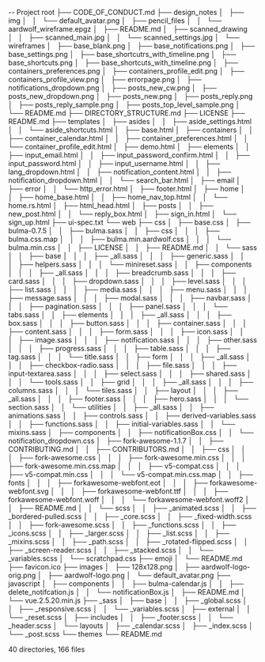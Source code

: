 -- Project root
├── CODE_OF_CONDUCT.md
├── design_notes
│   ├── img
│   │   └── default_avatar.png
│   ├── pencil_files
│   │   └── aardwolf_wireframe.epgz
│   ├── README.md
│   ├── scanned_drawing
│   │   ├── scanned_main.jpg
│   │   └── scanned_settings.jpg
│   └── wireframes
│       ├── base_blank.png
│       ├── base_notifications.png
│       ├── base_settings.png
│       ├── base_shortcutrs_with_timeline.png
│       ├── base_shortcuts.png
│       ├── base_shortcuts_with_timeline.png
│       ├── containers_preferences.png
│       ├── containers_profile_edit.png
│       ├── containers_profile_view.png
│       ├── errorpage.png
│       ├── notifications_dropdown.png
│       ├── posts_new_cw.png
│       ├── posts_new_dropdown.png
│       ├── posts_new.png
│       ├── posts_reply.png
│       ├── posts_reply_sample.png
│       ├── posts_top_level_sample.png
│       └── README.md
├── DIRECTORY_STRUCTURE.md
├── LICENSE
├── README.md
├── templates
│   ├── asides
│   │   ├── aside_settings.html
│   │   └── aside_shortcuts.html
│   ├── base.html
│   ├── containers
│   │   ├── container_calendar.html
│   │   ├── container_preferences.html
│   │   └── container_profile_edit.html
│   ├── demo.html
│   ├── elements
│   │   ├── input_email.html
│   │   ├── input_password_confirm.html
│   │   ├── input_password.html
│   │   ├── input_username.html
│   │   ├── lang_dropdown.html
│   │   ├── notification_content.html
│   │   ├── notification_dropdown.html
│   │   └── search_bar.html
│   ├── email
│   ├── error
│   │   └── http_error.html
│   ├── footer.html
│   ├── home
│   │   ├── home_base.html
│   │   ├── home_nav_top.html
│   │   └── home.rs.html
│   ├── html_head.html
│   ├── posts
│   │   ├── new_post.html
│   │   └── reply_box.html
│   ├── sign_in.html
│   └── sign_up.html
├── ui-spec.txt
└── web
    ├── css
    │   ├── base.css
    │   ├── bulma-0.7.5
    │   │   ├── bulma.sass
    │   │   ├── css
    │   │   │   ├── bulma.css.map
    │   │   │   ├── bulma.min.aardwolf.css
    │   │   │   └── bulma.min.css
    │   │   ├── LICENSE
    │   │   ├── README.md
    │   │   └── sass
    │   │       ├── base
    │   │       │   ├── _all.sass
    │   │       │   ├── generic.sass
    │   │       │   ├── helpers.sass
    │   │       │   └── minireset.sass
    │   │       ├── components
    │   │       │   ├── _all.sass
    │   │       │   ├── breadcrumb.sass
    │   │       │   ├── card.sass
    │   │       │   ├── dropdown.sass
    │   │       │   ├── level.sass
    │   │       │   ├── list.sass
    │   │       │   ├── media.sass
    │   │       │   ├── menu.sass
    │   │       │   ├── message.sass
    │   │       │   ├── modal.sass
    │   │       │   ├── navbar.sass
    │   │       │   ├── pagination.sass
    │   │       │   ├── panel.sass
    │   │       │   └── tabs.sass
    │   │       ├── elements
    │   │       │   ├── _all.sass
    │   │       │   ├── box.sass
    │   │       │   ├── button.sass
    │   │       │   ├── container.sass
    │   │       │   ├── content.sass
    │   │       │   ├── form.sass
    │   │       │   ├── icon.sass
    │   │       │   ├── image.sass
    │   │       │   ├── notification.sass
    │   │       │   ├── other.sass
    │   │       │   ├── progress.sass
    │   │       │   ├── table.sass
    │   │       │   ├── tag.sass
    │   │       │   └── title.sass
    │   │       ├── form
    │   │       │   ├── _all.sass
    │   │       │   ├── checkbox-radio.sass
    │   │       │   ├── file.sass
    │   │       │   ├── input-textarea.sass
    │   │       │   ├── select.sass
    │   │       │   ├── shared.sass
    │   │       │   └── tools.sass
    │   │       ├── grid
    │   │       │   ├── _all.sass
    │   │       │   ├── columns.sass
    │   │       │   └── tiles.sass
    │   │       ├── layout
    │   │       │   ├── _all.sass
    │   │       │   ├── footer.sass
    │   │       │   ├── hero.sass
    │   │       │   └── section.sass
    │   │       └── utilities
    │   │           ├── _all.sass
    │   │           ├── animations.sass
    │   │           ├── controls.sass
    │   │           ├── derived-variables.sass
    │   │           ├── functions.sass
    │   │           ├── initial-variables.sass
    │   │           └── mixins.sass
    │   ├── components
    │   │   ├── notificationBox.css
    │   │   └── notification_dropdown.css
    │   ├── fork-awesome-1.1.7
    │   │   ├── CONTRIBUTING.md
    │   │   ├── CONTRIBUTORS.md
    │   │   ├── css
    │   │   │   ├── fork-awesome.css
    │   │   │   ├── fork-awesome.min.css
    │   │   │   ├── fork-awesome.min.css.map
    │   │   │   ├── v5-compat.css
    │   │   │   ├── v5-compat.min.css
    │   │   │   └── v5-compat.min.css.map
    │   │   ├── fonts
    │   │   │   ├── forkawesome-webfont.eot
    │   │   │   ├── forkawesome-webfont.svg
    │   │   │   ├── forkawesome-webfont.ttf
    │   │   │   ├── forkawesome-webfont.woff
    │   │   │   └── forkawesome-webfont.woff2
    │   │   ├── README.md
    │   │   └── scss
    │   │       ├── _animated.scss
    │   │       ├── _bordered-pulled.scss
    │   │       ├── _core.scss
    │   │       ├── _fixed-width.scss
    │   │       ├── fork-awesome.scss
    │   │       ├── _functions.scss
    │   │       ├── _icons.scss
    │   │       ├── _larger.scss
    │   │       ├── _list.scss
    │   │       ├── _mixins.scss
    │   │       ├── _path.scss
    │   │       ├── _rotated-flipped.scss
    │   │       ├── _screen-reader.scss
    │   │       ├── _stacked.scss
    │   │       └── _variables.scss
    │   └── scratchpad.css
    ├── emoji
    │   └── README.md
    ├── favicon.ico
    ├── images
    │   ├── 128x128.png
    │   ├── aardwolf-logo-orig.png
    │   ├── aardwolf-logo.png
    │   └── default_avatar.png
    ├── javascript
    │   ├── components
    │   │   ├── bulma-calendar.js
    │   │   ├── delete_notifcation.js
    │   │   └── notificationBox.js
    │   ├── README.md
    │   └── vue.2.5.20.min.js
    ├── _sass
    │   ├── base
    │   │   ├── _global.scss
    │   │   ├── _responsive.scss
    │   │   └── _variables.scss
    │   ├── external
    │   │   └── _reset.scss
    │   ├── includes
    │   │   ├── _footer.scss
    │   │   └── _header.scss
    │   └── layouts
    │       ├── _calendar.scss
    │       ├── _index.scss
    │       └── _post.scss
    └── themes
        └── README.md

40 directories, 166 files
